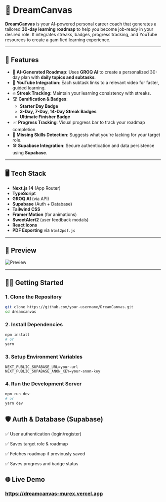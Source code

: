 # 🌟 DreamCanvas

**DreamCanvas** is your AI-powered personal career coach that generates a tailored **30-day learning roadmap** to help you become job-ready in your desired role. It integrates streaks, badges, progress tracking, and YouTube resources to create a gamified learning experience.

---

## 🚀 Features

- 🎯 **AI-Generated Roadmap**: Uses **GROQ AI** to create a personalized 30-day plan with **daily topics and subtasks**.
- 🎥 **YouTube Integration**: Each subtask links to a relevant video for faster, guided learning.
- 🔥 **Streak Tracking**: Maintain your learning consistency with streaks.
- 🏆 **Gamification & Badges**:
  - **Starter Day Badge**
  - **3-Day, 7-Day, 14-Day Streak Badges**
  - **Ultimate Finisher Badge**
- 📈 **Progress Tracking**: Visual progress bar to track your roadmap completion.
- 🧠 **Missing Skills Detection**: Suggests what you're lacking for your target role.
- 🛠️ **Supabase Integration**: Secure authentication and data persistence using **Supabase**.

---

## 🖥️ Tech Stack

- **Next.js 14** (App Router)
- **TypeScript**
- **GROQ AI** (via API)
- **Supabase** (Auth + Database)
- **Tailwind CSS**
- **Framer Motion** (for animations)
- **SweetAlert2** (user feedback modals)
- **React Icons**
- **PDF Exporting** via `html2pdf.js`

---

## 📸 Preview

![Preview](https://via.placeholder.com/800x400?text=DreamCanvas+Screenshot)

---

## 🧑‍💻 Getting Started

### 1. Clone the Repository

```bash
git clone https://github.com/your-username/DreamCanvas.git
cd dreamcanvas
```

### 2. Install Dependencies

```bash
npm install
# or
yarn
```

### 3. Setup Environment Variables
```env
NEXT_PUBLIC_SUPABASE_URL=your-url
NEXT_PUBLIC_SUPABASE_ANON_KEY=your-anon-key
```
### 4. Run the Development Server
```bash
npm run dev
# or
yarn dev
```


## 🛡️ Auth & Database (Supabase)
✅ User authentication (login/register)

✅ Saves target role & roadmap

✅ Fetches roadmap if previously saved

✅ Saves progress and badge status

## 🌐 Live Demo
### https://dreamcanvas-murex.vercel.app


